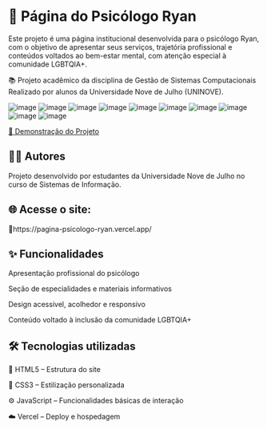 <h1>🧠 Página do Psicólogo Ryan</h1>

<p>Este projeto é uma página institucional desenvolvida para o psicólogo Ryan, com o objetivo de apresentar seus serviços, trajetória profissional e conteúdos voltados ao bem-estar mental, com atenção especial à comunidade LGBTQIA+.</p>
<p>📚 Projeto acadêmico da disciplina de Gestão de Sistemas Computacionais
Realizado por alunos da Universidade Nove de Julho (UNINOVE).</p>

![image](https://github.com/user-attachments/assets/3fe0b8a7-1816-4993-a25d-27848d5c27c5)
![image](https://github.com/user-attachments/assets/9cae446c-345a-4cca-9874-c69550f8af5f)
![image](https://github.com/user-attachments/assets/52176c50-0955-4bb3-90f4-eb505470fc79)
![image](https://github.com/user-attachments/assets/27e596b7-a318-4116-a5f0-9c4061ff2d79)
![image](https://github.com/user-attachments/assets/b6926186-dc99-4b20-acb8-366249577cbe)
![image](https://github.com/user-attachments/assets/89b5d5aa-2118-41e4-8a8d-d8c86ebf031d)
![image](https://github.com/user-attachments/assets/ed193a5f-1637-434a-9fac-62bf62c25c93)
![image](https://github.com/user-attachments/assets/7c2bd2bf-935f-4764-9856-485af867e389)
![image](https://github.com/user-attachments/assets/3519e09c-6684-4d20-8c80-0f4e1c383300)
![image](https://github.com/user-attachments/assets/20ed6e88-4e36-4694-a675-3f851ea2abcc)


[🎥 Demonstração do Projeto](./e0f4e500-4f97-4f2b-a9cc-fbd398f879ba.mp4)





<h2>👩‍💻 Autores</h2>
<p>Projeto desenvolvido por estudantes da Universidade Nove de Julho no curso de Sistemas de Informação.</p>

<h2>🌐 Acesse o site:</h2>
<p>🔗https://pagina-psicologo-ryan.vercel.app/</p>

<h2>✨ Funcionalidades</h2>
<p>Apresentação profissional do psicólogo</p>
<p>Seção de especialidades e materiais informativos</p>
<p>Design acessível, acolhedor e responsivo</p>
<p>Conteúdo voltado à inclusão da comunidade LGBTQIA+</p>

<h2>🛠 Tecnologias utilizadas</h2>
<p>🧱 HTML5 – Estrutura do site</p>
<p>🎨 CSS3 – Estilização personalizada</p>
<p>⚙️ JavaScript – Funcionalidades básicas de interação</p>
<p>☁️ Vercel – Deploy e hospedagem</p

